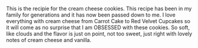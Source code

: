 This is the recipie for the cream cheese cookies. This recipe has been in my family for generations and it has now been passed down to me. I love everything with cream cheese from Carrot Cake to Red Velvet Cupcakes so it will come as no surprise that I am OBSESSED with these cookies. So soft, like clouds and the flavor is just on point, not too sweet, just right with lovely notes of cream cheese and vanilla. 